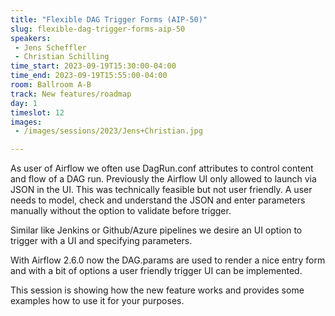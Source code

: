 ```yaml
---
title: "Flexible DAG Trigger Forms (AIP-50)"
slug: flexible-dag-trigger-forms-aip-50
speakers:
 - Jens Scheffler
 - Christian Schilling
time_start: 2023-09-19T15:30:00-04:00
time_end: 2023-09-19T15:55:00-04:00
room: Ballroom A-B
track: New features/roadmap
day: 1
timeslot: 12
images:
 - /images/sessions/2023/Jens+Christian.jpg

---
```


As user of Airflow we often use DagRun.conf attributes to control content and flow of a DAG run. Previously the Airflow UI only allowed to launch via JSON in the UI. This was technically feasible but not user friendly. A user needs to model, check and understand the JSON and enter parameters manually without the option to validate before trigger.
 
 
 
 Similar like Jenkins or Github/Azure pipelines we desire an UI option to trigger with a UI and specifying parameters.
 
 
 
 With Airflow 2.6.0 now the DAG.params are used to render a nice entry form and with a bit of options a user friendly trigger UI can be implemented.
 
 
 
 This session is showing how the new feature works and provides some examples how to use it for your purposes.